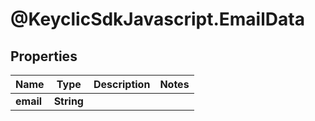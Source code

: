# @KeyclicSdkJavascript.EmailData

## Properties
Name | Type | Description | Notes
------------ | ------------- | ------------- | -------------
**email** | **String** |  | 


